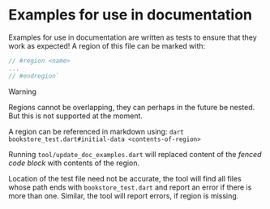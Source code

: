 # Examples for use in documentation

Examples for use in documentation are written as tests to ensure that they
work as expected!
A region of this file can be marked with:
```dart
// #region <name>
...
// #endregion`
```

> [!WARNING]
> Regions cannot be overlapping, they can perhaps in the future be nested.
> But this is not supported at the moment.

A region can be referenced in markdown using:
        ```dart bookstore_test.dart#initial-data
        <contents-of-region>
        ```

Running `tool/update_doc_examples.dart` will replaced content of the
_fenced code block_ with contents of the region.

Location of the test file need not be accurate, the tool will find all files
whose path ends with `bookstore_test.dart` and report an error if there is more
than one. Similar, the tool will report errors, if region is missing.
